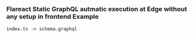### Flareact Static GraphQL autmatic execution at Edge without any setup in frontend Example

```index.ts -> schema.graphql```
 

